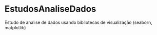 # EstudosAnaliseDados
Estudo de analise de dados usando bibliotecas de visualização (seaborn, matplotlib)
